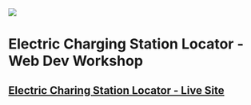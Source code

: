 <img src="https://challengepost-s3-challengepost.netdna-ssl.com/photos/production/challenge_photos/001/859/590/datas/full_width.png">
<h1>Electric Charging Station Locator - Web Dev Workshop</h1>

<a href="https://losriosacm.github.io/WebDev_Workshop/index.html"><h2>Electric Charing Station Locator - Live Site</h2></a>
